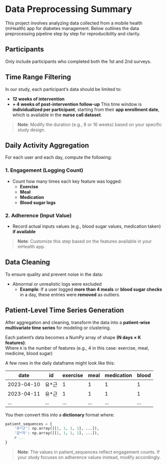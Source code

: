# Data Preprocessing Summary
This project involves analyzing data collected from a mobile health (mHealth) app for diabetes management. Below outlines the data preprocessing pipeline step by step for reproducibility and clarity.

## Participants
Only include participants who completed both the 1st and 2nd surveys.

## Time Range Filtering
In our study, each participant’s data should be limited to:
 - **12 weeks of intervention**
 - **+ 4 weeks of post-intervention follow-up**
This time window is **individualized per participant**, starting from their **app enrollment date**, which is available in the **nurse call dataset**.
> **Note**: Modify the duration (e.g., 8 or 16 weeks) based on your specific study design.

## Daily Activity Aggregation
For each user and each day, compute the following:

### 1. Engagement (Logging Count)
- Count how many times each key feature was logged:
  - **Exercise**
  - **Meal**
  - **Medication**
  - **Blood sugar logs**

### 2. Adherence (Input Value)
- Record actual inputs values (e.g., blood sugar values, medication taken) **if available**
> **Note**: Customize this step based on the features available in your mHealth app.

## Data Cleaning
To ensure quality and prevent noise in the data:
- Abnormal or unrealistic logs were excluded  
  - **Example**: If a user logged **more than 4 meals** or **blood sugar checks** in a day, these entries were **removed** as outliers.
 
## Patient-Level Time Series Generation

After aggregation and cleaning, transform the data into a **patient-wise multivariate time series** for modeling or clustering.

Each patient’s data becomes a NumPy array of shape **(N days × K features)**:   
Where `K` is the number of features (e.g., 4 in this case: exercise, meal, medicine, blood sugar)

A few rows in the daily dataframe might look like this:

| date       | id     | exercise | meal | medication | blood |
|------------|--------|----------|------|-----------|-------|
| 2023-04-10 | 유\*근 | 1        | 1    | 1        | 1     |
| 2023-04-11 | 유\*근 | 1        | 1    | 1        | 1     |
| ...        | ...    | ...      | ...  | ...      | ...   |

You then convert this into a **dictionary** format where:

```python
patient_sequences = {
    '유*근': np.array([[1, 1, 1, 1], ...]),
    '강*자': np.array([[1, 1, 1, 1], ...]),
    # ...
}
```

> **Note**: The values in patient_sequences reflect engagement counts. If your study focuses on adherence values instead, modify accordingly.
